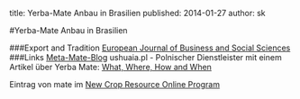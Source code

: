 title: Yerba-Mate Anbau in Brasilien
published: 2014-01-27
author: sk

#Yerba-Mate Anbau in Brasilien

###Export and Tradition
[European Journal of Business and Social Sciences](http://www.ejbss.com/Data/Sites/1/vol2no4july2013/ejbss-1266-13-yerbamate.pdf)
###Links
[Meta-Mate-Blog](http://metamate.cc/)
ushuaia.pl - Polnischer Dienstleister mit einem Artikel über Yerba Mate:
[What, Where, How and When](http://www.ushuaia.pl/yerba/where)

Eintrag von mate im [New Crop Resource Online Program](http://www.hort.purdue.edu/newcrop/1492/mate.html)
